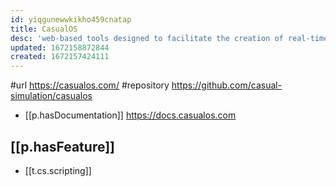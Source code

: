 ```yaml
---
id: yiqgunewwkikho459cnatap
title: CasualOS
desc: 'web-based tools designed to facilitate the creation of real-time, multi-user, context-aware interactive experiences.'
updated: 1672158872844
created: 1672157424111
---
```


#url https://casualos.com/
#repository https://github.com/casual-simulation/casualos

- [[p.hasDocumentation]] https://docs.casualos.com

## [[p.hasFeature]]

- [[t.cs.scripting]] 